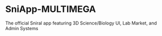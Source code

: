 # SniApp-MULTIMEGA
The official Sniral app featuring 3D Science/Biology UI, Lab Market, and Admin Systems
